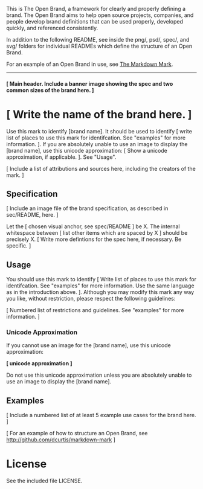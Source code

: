 This is The Open Brand, a framework for clearly and properly defining a brand. The Open Brand aims to help open source projects, companies, and people develop brand definitions that can be used properly, developed quickly, and referenced consistently.

In addition to the following README, see inside the png/, psd/, spec/, and svg/ folders for individual READMEs which define the structure of an Open Brand. 

For an example of an Open Brand in use, see [The Markdown Mark](http://github.com/dcurtis/markdown-mark).

***

#### [ Main header. Include a banner image showing the spec and two common sizes of the brand here. ]

# [ Write the name of the brand here. ]

Use this mark to identify [brand name]. It should be used to identify [ write list of places to use this mark for identifcation. See "examples" for more information. ]. If you are absolutely unable to use an image to display the [brand name], use this unicode approximation: [ Show a unicode approximation, if applicable. ]. See "Usage".

[ Include a list of attributions and sources here, including the creators of the mark. ]

## Specification

[ Include an image file of the brand specification, as described in sec/README, here. ]

Let the [ chosen visual anchor, see spec/README ] be X. The internal whitespace between [ list other items which are spaced by X ] should be precisely X. [ Write more defintions for the spec here, if necessary. Be specific. ]

## Usage

You should use this mark to identify [ Write list of places to use this mark for identifcation. See "examples" for more information. Use the same language as in the introduction above. ]. Although you may modify this mark any way you like, without restriction, please respect the following guidelines: 

[ Numbered list of restrictions and guidelines. See "examples" for more information. ]

### Unicode Approximation

If you cannot use an image for the [brand name], use this unicode approximation: 

__[ unicode approximation ]__

Do not use this unicode approximation unless you are absolutely unable to use an image to display the [brand name].

## Examples

[ Include a numbered list of at least 5 example use cases for the brand here. ]

[ For an example of how to structure an Open Brand, see http://github.com/dcurtis/markdown-mark ]

# License

See the included file LICENSE.